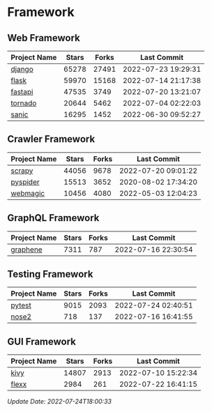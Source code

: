 # Framework

## Web Framework
| Project Name | Stars | Forks | Last Commit |
| ------------ | ----- | ----- | ----------- |
| [django](https://github.com/django/django) | 65278 | 27491 | 2022-07-23 19:29:31 |
| [flask](https://github.com/pallets/flask) | 59970 | 15168 | 2022-07-14 21:17:38 |
| [fastapi](https://github.com/tiangolo/fastapi) | 47535 | 3749 | 2022-07-20 13:21:07 |
| [tornado](https://github.com/tornadoweb/tornado) | 20644 | 5462 | 2022-07-04 02:22:03 |
| [sanic](https://github.com/sanic-org/sanic) | 16295 | 1452 | 2022-06-30 09:52:27 |

## Crawler Framework
| Project Name | Stars | Forks | Last Commit |
| ------------ | ----- | ----- | ----------- |
| [scrapy](https://github.com/scrapy/scrapy) | 44056 | 9678 | 2022-07-20 09:01:22 |
| [pyspider](https://github.com/binux/pyspider) | 15513 | 3652 | 2020-08-02 17:34:20 |
| [webmagic](https://github.com/code4craft/webmagic) | 10456 | 4080 | 2022-05-03 12:04:23 |

## GraphQL Framework
| Project Name | Stars | Forks | Last Commit |
| ------------ | ----- | ----- | ----------- |
| [graphene](https://github.com/graphql-python/graphene) | 7311 | 787 | 2022-07-16 22:30:54 |

## Testing Framework
| Project Name | Stars | Forks | Last Commit |
| ------------ | ----- | ----- | ----------- |
| [pytest](https://github.com/pytest-dev/pytest) | 9015 | 2093 | 2022-07-24 02:40:51 |
| [nose2](https://github.com/nose-devs/nose2) | 718 | 137 | 2022-07-16 16:41:55 |

## GUI Framework
| Project Name | Stars | Forks | Last Commit |
| ------------ | ----- | ----- | ----------- |
| [kivy](https://github.com/kivy/kivy) | 14807 | 2913 | 2022-07-10 15:22:34 |
| [flexx](https://github.com/flexxui/flexx) | 2984 | 261 | 2022-07-22 16:41:15 |

*Update Date: 2022-07-24T18:00:33*